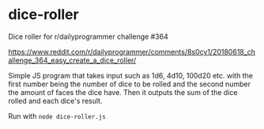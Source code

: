 # dice-roller
Dice roller for r/dailyprogrammer challenge #364

https://www.reddit.com/r/dailyprogrammer/comments/8s0cy1/20180618_challenge_364_easy_create_a_dice_roller/

Simple JS program that takes input such as 1d6, 4d10, 100d20 etc. with the first number being the number of dice to be rolled and the second number the amount of faces the dice have. Then it outputs the sum of the dice rolled and each dice's result.

Run with `node dice-roller.js`
